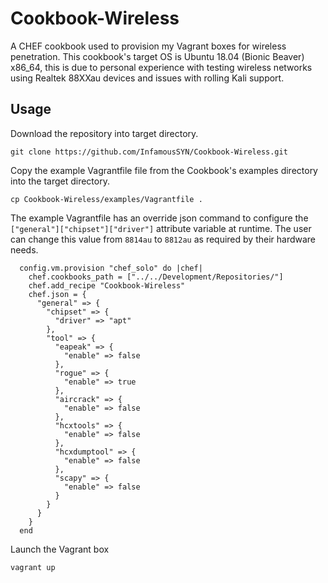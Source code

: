 # Cookbook-Wireless
A CHEF cookbook used to provision my Vagrant boxes for wireless penetration. This cookbook's target OS is Ubuntu 18.04 (Bionic Beaver) x86_64, this is due to personal experience with testing wireless networks using Realtek 88XXau devices and issues with rolling Kali support.

## Usage
Download the repository into target directory.

```git clone https://github.com/InfamousSYN/Cookbook-Wireless.git```

Copy the example Vagrantfile file from the Cookbook's examples directory into the target directory.

```cp Cookbook-Wireless/examples/Vagrantfile .```

The example Vagrantfile has an override json command to configure the `["general"]["chipset"]["driver"]` attribute variable at runtime. The user can change this value from `8814au` to `8812au` as required by their hardware needs.
```
  config.vm.provision "chef_solo" do |chef|
    chef.cookbooks_path = ["../../Development/Repositories/"]
    chef.add_recipe "Cookbook-Wireless"
    chef.json = {
      "general" => {
        "chipset" => {
          "driver" => "apt"
        },
        "tool" => {
          "eapeak" => {
            "enable" => false
          },
          "rogue" => {
            "enable" => true
          },
          "aircrack" => {
            "enable" => false
          },
          "hcxtools" => {
            "enable" => false
          },
          "hcxdumptool" => {
            "enable" => false
          },
          "scapy" => {
            "enable" => false
          }
        }
      }
    }
  end
```

Launch the Vagrant box

```vagrant up```
